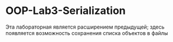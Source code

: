 # OOP-Lab3-Serialization
Эта лабораторная является расширением предыдущей; здесь появляется возможность сохранения списка объектов в файлы
